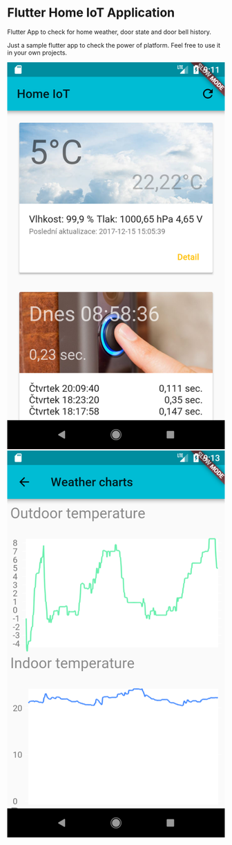 # Flutter Home IoT Application
Flutter App to check for home weather, door state and door bell history.

Just a sample flutter app to check the power of platform. Feel free to use it in your own projects.

![Main screen](https://raw.githubusercontent.com/koldaman/flutterHomeIoT/master/screenshots/Screenshot1.png)
![Weather charts](https://raw.githubusercontent.com/koldaman/flutterHomeIoT/master/screenshots/Screenshot2.png)
